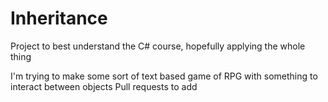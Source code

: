 # Inheritance

Project to best understand the C# course, hopefully applying the whole thing 

I'm trying to make some sort of text based game of RPG with something to interact between objects
Pull requests to add
